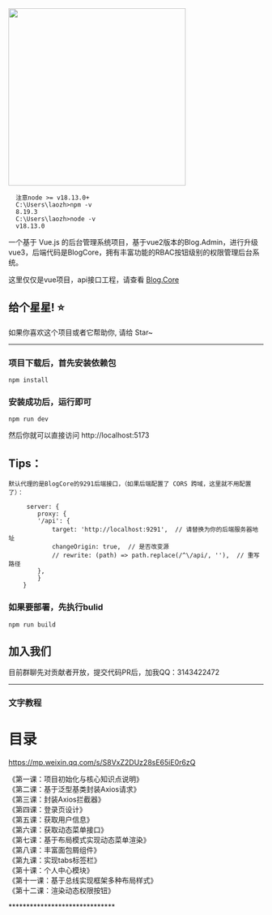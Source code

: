 
<img src="https://github.com/anjoy8/Blog.Admin/blob/master/src/assets/logoall.png" width="350"  />


      注意node >= v18.13.0+  
      C:\Users\laozh>npm -v  
      8.19.3  
      C:\Users\laozh>node -v  
      v18.13.0  


      
      
一个基于 Vue.js 的后台管理系统项目，基于vue2版本的Blog.Admin，进行升级vue3，后端代码是BlogCore，拥有丰富功能的RBAC按钮级别的权限管理后台系统。  


这里仅仅是vue项目，api接口工程，请查看 [Blog.Core](https://github.com/anjoy8/Blog.Core)




## 给个星星! ⭐️
如果你喜欢这个项目或者它帮助你, 请给 Star~ 

*********************************************************
### 项目下载后，首先安装依赖包
```
npm install
```

### 安装成功后，运行即可
```
npm run dev
```
然后你就可以直接访问 http://localhost:5173


## Tips：



```
默认代理的是BlogCore的9291后端接口，（如果后端配置了 CORS 跨域，这里就不用配置了）：

     server: {
        proxy: {
        '/api': {
            target: 'http://localhost:9291',  // 请替换为你的后端服务器地址
            changeOrigin: true,  // 是否改变源
            // rewrite: (path) => path.replace(/^\/api/, ''),  // 重写路径
        },
        }
    }

```

### 如果要部署，先执行bulid
```
npm run build
```




## 加入我们
目前群聊先对贡献者开放，提交代码PR后，加我QQ：3143422472



*****************************************************
### 文字教程

 

<div class="allindex">
<h1 id="allindex">目录</h1>


https://mp.weixin.qq.com/s/S8VxZ2DUz28sE65iE0r6zQ
 
《第一课：项目初始化与核心知识点说明》  
《第二课：基于泛型基类封装Axios请求》  
《第三课：封装Axios拦截器》  
《第四课：登录页设计》  
《第五课：获取用户信息》  
《第六课：获取动态菜单接口》  
《第七课：基于布局模式实现动态菜单渲染》  
《第八课：丰富面包屑组件》  
《第九课：实现tabs标签栏》  
《第十课：个人中心模块》  
《第十一课：基于总线实现框架多种布局样式》  
《第十二课：渲染动态权限按钮》  
 

 

</div>
******************************
 






